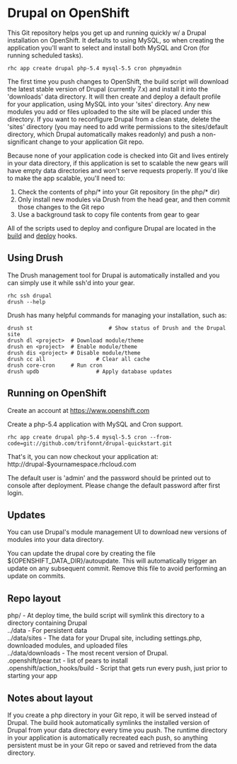 Drupal on OpenShift
===================

This Git repository helps you get up and running quickly w/ a Drupal
installation on OpenShift. It defaults to using MySQL, so when creating
the application you'll want to select and install both MySQL and Cron
(for running scheduled tasks). 

    rhc app create drupal php-5.4 mysql-5.5 cron phpmyadmin

The first time you push changes to OpenShift, the build script
will download the latest stable version of Drupal (currently 7.x) and
install it into the 'downloads' data directory.  It will then create and
deploy a default profile for your application, using MySQL into your
'sites' directory. Any new modules you add or files uploaded to the site
will be placed under this directory. If you want to reconfigure Drupal
from a clean state, delete the 'sites' directory (you may need to add
write permissions to the sites/default directory, which Drupal
automatically makes readonly) and push a non-significant change to your
application Git repo.

Because none of your application code is checked into Git and lives
entirely in your data directory, if this application is set to scalable
the new gears will have empty data directories and won't serve requests
properly.  If you'd like to make the app scalable, you'll need to:

1. Check the contents of php/* into your Git repository (in the php/*
   dir)
2. Only install new modules via Drush from the head gear, and then
   commit those changes to the Git repo
3. Use a background task to copy file contents from gear to gear

All of the scripts used to deploy and configure Drupal are located in
the [build](.openshift/action_hooks/build) and [deploy](.openshift/action_hooks/deploy) hooks.

Using Drush
-----------

The Drush management tool for Drupal is automatically installed
and you can simply use it while ssh'd into your gear.

    rhc ssh drupal
    drush --help

Drush has many helpful commands for managing your installation, such as:

    drush st						# Show status of Drush and the Drupal site
    drush dl <project>	# Download module/theme
    drush en <project>	# Enable module/theme
    drush dis <project>	# Disable module/theme
    drush cc all				# Clear all cache
    drush core-cron     # Run cron
    drush updb					# Apply database updates


Running on OpenShift
--------------------

Create an account at https://www.openshift.com

Create a php-5.4 application with MySQL and Cron support.

    rhc app create drupal php-5.4 mysql-5.5 cron --from-code=git://github.com/trifonnt/drupal-quickstart.git

That's it, you can now checkout your application at:
    http://drupal-$yournamespace.rhcloud.com

The default user is 'admin' and the password should be printed out to console
after deployment. Please change the default password after first login.


Updates
-------

You can use Drupal's module management UI to download new versions of
modules into your data directory.

You can update the drupal core by creating the file
${OPENSHIFT_DATA_DIR}/autoupdate. This will automatically trigger an
update on any subsequent commit. Remove this file to avoid performing an
update on commits.

Repo layout
-----------

php/ - At deploy time, the build script will symlink this directory to a directory containing Drupal  
../data - For persistent data  
../data/sites - The data for your Drupal site, including settings.php, downloaded modules, and uploaded files  
../data/downloads - The most recent version of Drupal.  
.openshift/pear.txt - list of pears to install  
.openshift/action_hooks/build - Script that gets run every push, just prior to starting your app  


Notes about layout
------------------

If you create a php directory in your Git repo, it will be served
instead of Drupal.  The build hook automatically symlinks the installed
version of Drupal from your data directory every time you push.  The
runtime directory in your application is automatically recreated each
push, so anything persistent must be in your Git repo or saved and
retrieved from the data directory.

